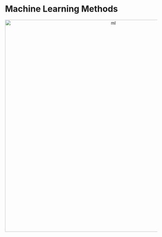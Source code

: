 # Machine Learning Methods

<div align="center">
    <img src="../../../_static/images/ilastik_obj_classification/seg_methods_ml.png" alt="ml" width="700">
</div>
